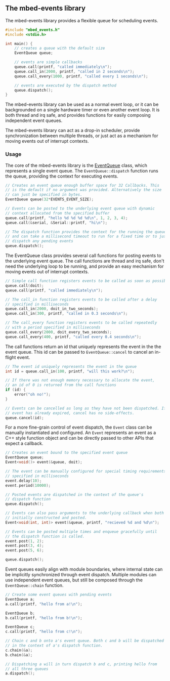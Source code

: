 ## The mbed-events library ##

The mbed-events library provides a flexible queue for scheduling events.

``` cpp
#include "mbed_events.h"
#include <stdio.h>

int main() {
    // creates a queue with the default size
    EventQueue queue;

    // events are simple callbacks
    queue.call(printf, "called immediately\n");
    queue.call_in(2000, printf, "called in 2 seconds\n");
    queue.call_every(1000, printf, "called every 1 seconds\n");

    // events are executed by the dispatch method
    queue.dispatch();
}
```

The mbed-events library can be used as a normal event loop, or it can be
backgrounded on a single hardware timer or even another event loop. It is
both thread and irq safe, and provides functions for easily composing 
independent event queues.

The mbed-events library can act as a drop-in scheduler, provide synchronization
between multiple threads, or just act as a mechanism for moving events out of 
interrupt contexts.

### Usage ###

The core of the mbed-events library is the [EventQueue](https://docs.mbed.com/docs/mbed-os-api/en/mbed-os-5.3/api/EventQueue_8h_source.html)
class, which represents a single event queue. The `EventQueue::dispatch`
function runs the queue, providing the context for executing events.

``` cpp
// Creates an event queue enough buffer space for 32 Callbacks. This
// is the default if no argument was provided. Alternatively the size
// can just be specified in bytes.
EventQueue queue(32*EVENTS_EVENT_SIZE);

// Events can be posted to the underlying event queue with dynamic
// context allocated from the specified buffer
queue.call(printf, "hello %d %d %d %d\n", 1, 2, 3, 4);
queue.call(&serial, &Serial::printf, "hi\n");

// The dispatch function provides the context for the running the queue
// and can take a millisecond timeout to run for a fixed time or to just
// dispatch any pending events
queue.dispatch();
```

The EventQueue class provides several call functions for posting events
to the underlying event queue. The call functions are thread and irq safe,
don't need the underlying loop to be running, and provide an easy mechanism
for moving events out of interrupt contexts.

``` cpp
// Simple call function registers events to be called as soon as possible
queue.call(doit);
queue.call(printf, "called immediately\n");

// The call_in function registers events to be called after a delay
// specified in milliseconds
queue.call_in(2000, doit_in_two_seconds);
queue.call_in(300, printf, "called in 0.3 seconds\n");

// The call_every function registers events to be called repeatedly
// with a period specified in milliseconds
queue.call_every(2000, doit_every_two_seconds);
queue.call_every(400, printf, "called every 0.4 seconds\n");
```

The call functions return an id that uniquely represents the event in the 
the event queue. This id can be passed to `EventQueue::cancel` to cancel
an in-flight event.

``` cpp
// The event id uniquely represents the event in the queue
int id = queue.call_in(100, printf, "will this work?\n");

// If there was not enough memory necessary to allocate the event,
// an id of 0 is returned from the call functions
if (id) {
    error("oh no!");
}

// Events can be cancelled as long as they have not been dispatched. If the
// event has already expired, cancel has no side-effects.
queue.cancel(id);
```

For a more fine-grain control of event dispatch, the `Event` class can be
manually instantiated and configured. An `Event` represents an event as
a C++ style function object and can be directly passed to other APIs that
expect a callback.

``` cpp
// Creates an event bound to the specified event queue
EventQueue queue;
Event<void()> event(&queue, doit);

// The event can be manually configured for special timing requirements
// specified in milliseconds
event.delay(10);
event.period(10000);

// Posted events are dispatched in the context of the queue's
// dispatch function
queue.dispatch();

// Events can also pass arguments to the underlying callback when both
// initially constructed and posted.
Event<void(int, int)> event(&queue, printf, "recieved %d and %d\n");

// Events can be posted multiple times and enqueue gracefully until
// the dispatch function is called.
event.post(1, 2);
event.post(3, 4);
event.post(5, 6);

queue.dispatch();
```

Event queues easily align with module boundaries, where internal state can
be implicitly synchronized through event dispatch. Multiple modules can
use independent event queues, but still be composed through the
`EventQueue::chain` function.

``` cpp
// Create some event queues with pending events
EventQueue a;
a.call(printf, "hello from a!\n");

EventQueue b;
b.call(printf, "hello from b!\n");

EventQueue c;
c.call(printf, "hello from c!\n");

// Chain c and b onto a's event queue. Both c and b will be dispatched
// in the context of a's dispatch function.
c.chain(&a);
b.chain(&a);

// Dispatching a will in turn dispatch b and c, printing hello from
// all three queues
a.dispatch();
```


